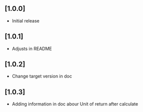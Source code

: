 ## [1.0.0]

* Initial release

## [1.0.1]

* Adjusts in README

## [1.0.2]

* Change target version in doc

## [1.0.3]

* Adding information in doc abour Unit of return after calculate
